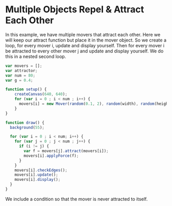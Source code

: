 # Multiple Objects Repel & Attract Each Other
In this example, we have multiple movers that attract each other. Here we will keep our attract function but place it in the mover object. So we create a loop, for every mover i, update and display yourself. Then for every mover i be attracted to every other mover j and update and display yourself. We do this in a nested second loop.

``` js
var movers = [];
var attractor;
var num = 80;
var g = 0.4;

function setup() {
    createCanvas(640, 640);
    for (var i = 0 ; i < num ; i++) {
      movers[i] = new Mover(random(0.1, 2), random(width), random(height));
    }
}

function draw() {
  background(55);

  for (var i = 0 ; i < num; i++) {
    for (var j = 0 ; j < num ; j++) {
      if (i != j) {
        var f = movers[j].attract(movers[i]);
        movers[i].applyForce(f);
      }
    }
    movers[i].checkEdges();
    movers[i].update();
    movers[i].display();
  }
}
```

We include a condition so that the mover is never attracted to itself.